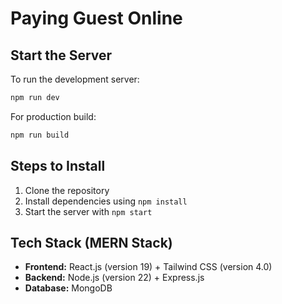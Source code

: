 # Paying Guest Online

## Start the Server

To run the development server:

```sh
npm run dev
```

For production build:

```sh
npm run build
```

## Steps to Install

1. Clone the repository
2. Install dependencies using `npm install`
3. Start the server with `npm start`



## Tech Stack (MERN Stack)

- **Frontend:** React.js (version 19) + Tailwind CSS (version 4.0)
- **Backend:** Node.js (version 22) + Express.js
- **Database:** MongoDB
